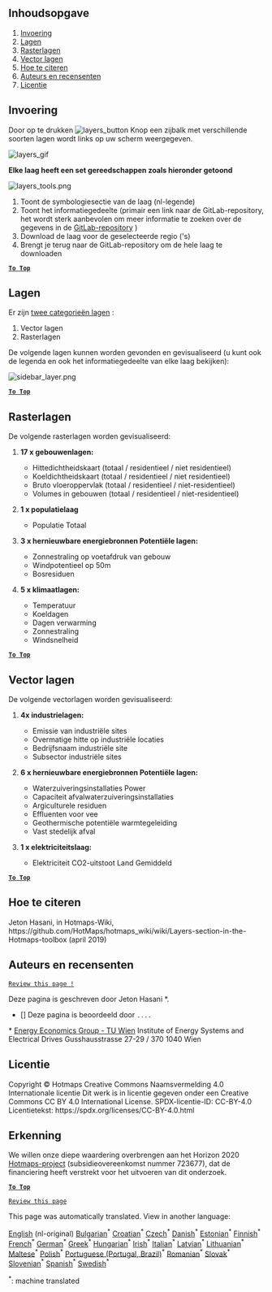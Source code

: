 <h2> Inhoudsopgave </h2><ol><li> <a href="#Introduction">Invoering</a> </li><li> <a href="#Layers">Lagen</a> </li><li> <a href="#Raster-Layers">Rasterlagen</a> </li><li> <a href="#Vector-Layers">Vector lagen</a> </li><li> <a href="#How-to-cite">Hoe te citeren</a> </li><li> <a href="#Authors-and-reviewers">Auteurs en recensenten</a> </li><li> <a href="#License">Licentie</a> </li></ol><h2> Invoering </h2><p> Door op te drukken <img alt="layers_button" src="https://github.com/HotMaps/hotmaps_wiki/blob/master/Images/general_tool_functionalities_and_structure/layers_button.PNG"/> Knop een zijbalk met verschillende soorten lagen wordt links op uw scherm weergegeven. </p><p><img alt="layers_gif" src="https://github.com/HotMaps/hotmaps_wiki/blob/master/Images/general_tool_functionalities_and_structure/layers.gif"/></p><p> <strong>Elke laag heeft een set gereedschappen zoals hieronder getoond</strong> </p><p><img alt="layers_tools.png" src="https://github.com/HotMaps/hotmaps_wiki/blob/master/Images/general_tool_functionalities_and_structure/layers_tools.png"/></p><ol><li> Toont de symbologiesectie van de laag (nl-legende) </li><li> Toont het informatiegedeelte (primair een link naar de GitLab-repository, het wordt sterk aanbevolen om meer informatie te zoeken over de gegevens in de <a href="https://gitlab.com/hotmaps">GitLab-repository</a> ) </li><li> Download de laag voor de geselecteerde regio (&#39;s) </li><li> Brengt je terug naar de GitLab-repository om de hele laag te downloaden </li></ol><p><ins> <code><strong><a href="#table-of-contents">To Top</a></strong></code> </ins> </p><h2> Lagen </h2><p> Er zijn <a href="https://www.gislounge.com/geodatabases-explored-vector-and-raster-data">twee categorieën lagen</a> : </p><ol><li> Vector lagen </li><li> Rasterlagen </li></ol><p> De volgende lagen kunnen worden gevonden en gevisualiseerd (u kunt ook de legenda en ook het informatiegedeelte van elke laag bekijken): </p><p><img alt="sidebar_layer.png" src="https://github.com/HotMaps/hotmaps_wiki/blob/master/Images/general_tool_functionalities_and_structure/all_layers.png"/></p><p><ins> <code><strong><a href="#table-of-contents">To Top</a></strong></code> </ins> </p><h2> Rasterlagen </h2><p> De volgende rasterlagen worden gevisualiseerd: </p><ol><li><p> <strong>17 x gebouwenlagen:</strong> </p><ul><li> Hittedichtheidskaart (totaal / residentieel / niet residentieel) </li><li> Koeldichtheidskaart (totaal / residentieel / niet residentieel) </li><li> Bruto vloeroppervlak (totaal / residentieel / niet-residentieel) </li><li> Volumes in gebouwen (totaal / residentieel / niet-residentieel) </li></ul></li><li><p> <strong>1 x populatielaag</strong> </p><ul><li> Populatie Totaal </li></ul></li><li><p> <strong>3 x hernieuwbare energiebronnen Potentiële lagen:</strong> </p><ul><li> Zonnestraling op voetafdruk van gebouw </li><li> Windpotentieel op 50m </li><li> Bosresiduen </li></ul></li><li><p> <strong>5 x klimaatlagen:</strong> </p><ul><li> Temperatuur </li><li> Koeldagen </li><li> Dagen verwarming </li><li> Zonnestraling </li><li> Windsnelheid </li></ul></li></ol><p><ins> <code><strong><a href="#table-of-contents">To Top</a></strong></code> </ins> </p><h2> Vector lagen </h2><p> De volgende vectorlagen worden gevisualiseerd: </p><ol><li><p> <strong>4x industrielagen:</strong> </p><ul><li> Emissie van industriële sites </li><li> Overmatige hitte op industriële locaties </li><li> Bedrijfsnaam industriële site </li><li> Subsector industriële sites </li></ul></li><li><p> <strong>6 x hernieuwbare energiebronnen Potentiële lagen:</strong> </p><ul><li> Waterzuiveringsinstallaties Power </li><li> Capaciteit afvalwaterzuiveringsinstallaties </li><li> Argiculturele residuen </li><li> Effluenten voor vee </li><li> Geothermische potentiële warmtegeleiding </li><li> Vast stedelijk afval </li></ul></li><li><p> <strong>1 x elektriciteitslaag:</strong> </p><ul><li> Elektriciteit CO2-uitstoot Land Gemiddeld </li></ul></li></ol><p><ins> <code><strong><a href="#table-of-contents">To Top</a></strong></code> </ins> </p><h2> Hoe te citeren </h2><p> Jeton Hasani, in Hotmaps-Wiki, https://github.com/HotMaps/hotmaps_wiki/wiki/Layers-section-in-the-Hotmaps-toolbox (april 2019) </p><h2> Auteurs en recensenten </h2><p> <code><a href="https://github.com/HotMaps/hotmaps_wiki/wiki/Layer-Section/_edit">Review this page !</a></code> </p> <p> Deze pagina is geschreven door Jeton Hasani *. </p><ul><li> [] Deze pagina is beoordeeld door <code>....</code> </li></ul><p> * <a href="https://eeg.tuwien.ac.at/">Energy Economics Group - TU Wien</a> Institute of Energy Systems and Electrical Drives Gusshausstrasse 27-29 / 370 1040 Wien </p><h2> Licentie </h2><p> Copyright © Hotmaps Creative Commons Naamsvermelding 4.0 Internationale licentie Dit werk is in licentie gegeven onder een Creative Commons CC BY 4.0 International License. SPDX-licentie-ID: CC-BY-4.0 Licentietekst: https://spdx.org/licenses/CC-BY-4.0.html </p><h2> Erkenning </h2><p> We willen onze diepe waardering overbrengen aan het Horizon 2020 <a href="https://www.hotmaps-project.eu">Hotmaps-project</a> (subsidieovereenkomst nummer 723677), dat de financiering heeft verstrekt voor het uitvoeren van dit onderzoek. </p><p><ins> <code><strong><a href="#table-of-contents">To Top</a></strong></code> </ins> </p><p> <code><a href="https://github.com/HotMaps/hotmaps_wiki/wiki/Layer-Section/_edit">Review this page</a></code> </p>

This page was automatically translated. View in another language:

[English](en-Layers-section-in-the-Hotmaps-toolbox) (nl-original) [Bulgarian](bg-Layers-section-in-the-Hotmaps-toolbox)<sup>\*</sup> [Croatian](hr-Layers-section-in-the-Hotmaps-toolbox)<sup>\*</sup> [Czech](cs-Layers-section-in-the-Hotmaps-toolbox)<sup>\*</sup> [Danish](da-Layers-section-in-the-Hotmaps-toolbox)<sup>\*</sup>  [Estonian](et-Layers-section-in-the-Hotmaps-toolbox)<sup>\*</sup> [Finnish](fi-Layers-section-in-the-Hotmaps-toolbox)<sup>\*</sup> [French](fr-Layers-section-in-the-Hotmaps-toolbox)<sup>\*</sup> [German](de-Layers-section-in-the-Hotmaps-toolbox)<sup>\*</sup> [Greek](el-Layers-section-in-the-Hotmaps-toolbox)<sup>\*</sup> [Hungarian](hu-Layers-section-in-the-Hotmaps-toolbox)<sup>\*</sup> [Irish](ga-Layers-section-in-the-Hotmaps-toolbox)<sup>\*</sup> [Italian](it-Layers-section-in-the-Hotmaps-toolbox)<sup>\*</sup> [Latvian](lv-Layers-section-in-the-Hotmaps-toolbox)<sup>\*</sup> [Lithuanian](lt-Layers-section-in-the-Hotmaps-toolbox)<sup>\*</sup> [Maltese](mt-Layers-section-in-the-Hotmaps-toolbox)<sup>\*</sup> [Polish](pl-Layers-section-in-the-Hotmaps-toolbox)<sup>\*</sup> [Portuguese (Portugal, Brazil)](pt-Layers-section-in-the-Hotmaps-toolbox)<sup>\*</sup> [Romanian](ro-Layers-section-in-the-Hotmaps-toolbox)<sup>\*</sup> [Slovak](sk-Layers-section-in-the-Hotmaps-toolbox)<sup>\*</sup> [Slovenian](sl-Layers-section-in-the-Hotmaps-toolbox)<sup>\*</sup> [Spanish](es-Layers-section-in-the-Hotmaps-toolbox)<sup>\*</sup> [Swedish](sv-Layers-section-in-the-Hotmaps-toolbox)<sup>\*</sup> 

<sup>\*</sup>: machine translated
